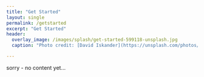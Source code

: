```yaml
---
title: "Get Started"
layout: single
permalink: /getstarted
excerpt: "Get Started"
header:
  overlay_image: /images/splash/get-started-599118-unsplash.jpg
  caption: "Photo credit: [David Iskander](https://unsplash.com/photos/iWTamkU5kiI)"

---
```


sorry - no content yet...
